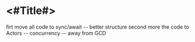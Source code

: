 #  <#Title#>

firt move all code to sync/await -- better structure
second more the code to Actors -- concurrency -- away from GCD
